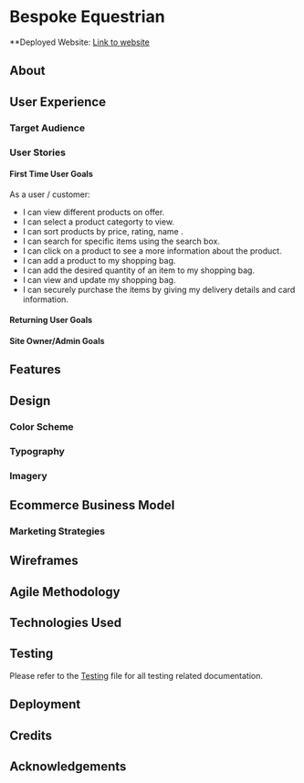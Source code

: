 # Bespoke Equestrian

**Deployed  Website: [Link to website]()

## About
## User Experience
### Target Audience
### User Stories
#### First Time User Goals

 As a user / customer:
*   I can view different products on offer.
*   I can select a product categorty to view.
*   I can sort products by price, rating, name .
*   I can search for specific items using the search box.
*   I can click on a product to see a more information about the product.
*   I can add a product to my shopping bag.
*   I can add the desired quantity of an item to my shopping bag.
*   I can view and update my shopping bag. 
*   I can securely purchase the items by giving my delivery details and card information.
#### Returning User Goals
#### Site Owner/Admin Goals

## Features
## Design
### Color Scheme
### Typography
### Imagery

## Ecommerce Business Model

### Marketing Strategies

## Wireframes

## Agile Methodology 

## Technologies Used

## Testing 

Please refer to the [Testing](Testing.md) file  for all testing related documentation.

## Deployment

## Credits

## Acknowledgements